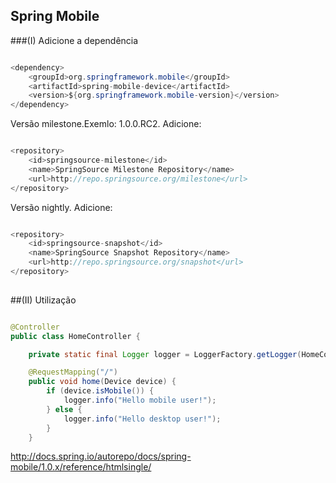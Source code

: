 ## Spring Mobile

###(I) Adicione a dependência

```java

<dependency>
    <groupId>org.springframework.mobile</groupId>
    <artifactId>spring-mobile-device</artifactId>
    <version>${org.springframework.mobile-version}</version>
</dependency>

```
 Versão milestone.Exemlo: 1.0.0.RC2. Adicione:
 
```java

<repository>
    <id>springsource-milestone</id>
    <name>SpringSource Milestone Repository</name>
    <url>http://repo.springsource.org/milestone</url>
</repository>

```

Versão nightly. Adicione:

```java

<repository>
    <id>springsource-snapshot</id>
    <name>SpringSource Snapshot Repository</name>
    <url>http://repo.springsource.org/snapshot</url>
</repository>
            

``` 
##(II) Utilização

```java

@Controller
public class HomeController {

    private static final Logger logger = LoggerFactory.getLogger(HomeController.class);

    @RequestMapping("/")
    public void home(Device device) {
        if (device.isMobile()) {
            logger.info("Hello mobile user!");      
        } else {
            logger.info("Hello desktop user!");         
        }
    }

``` 


http://docs.spring.io/autorepo/docs/spring-mobile/1.0.x/reference/htmlsingle/

